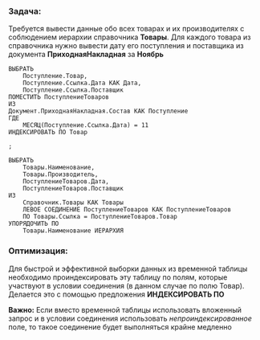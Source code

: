 ### Задача:
Требуется вывести данные обо всех товарах и их производителях с соблюдением иерархии справочника **Товары**. Для каждого товара из справочника нужно вывести дату его поступления и поставщика из документа **ПриходнаяНакладная** за **Ноябрь**
```bsl
ВЫБРАТЬ
	Поступление.Товар,
	Поступление.Ссылка.Дата КАК Дата,
	Поступление.Ссылка.Поставщик
ПОМЕСТИТЬ ПоступлениеТоваров
ИЗ
Документ.ПриходнаяНакладная.Состав КАК Поступление
ГДЕ 
	МЕСЯЦ(Поступление.Ссылка.Дата) = 11
ИНДЕКСИРОВАТЬ ПО Товар

;

ВЫБРАТЬ
	Товары.Наименование,
	Товары.Производитель,
	ПоступлениеТоваров.Дата,
	ПоступлениеТоваров.Поставщик
ИЗ
	Справочник.Товары КАК Товары
	ЛЕВОЕ СОЕДИНЕНИЕ ПоступлениеТоваров КАК ПоступлениеТоваров
	ПО Товары.Ссылка = ПоступлениеТоваров.Товар
УПОРЯДОЧИТЬ ПО
	Товары.Наименование ИЕРАРХИЯ
```
### Оптимизация:
Для быстрой и эффективной выборки данных из временной таблицы необходимо проиндексировать эту таблицу по полям, которые участвуют в условии соединения (в данном случае по полю Товар). Делается это с помощью предложения **ИНДЕКСИРОВАТЬ ПО**

**Важно:** Если вместо временной таблицы использовать вложенный запрос и в условии соединения использовать *непроиндексированное* поле, то такое соединение будет выполняться крайне медленно